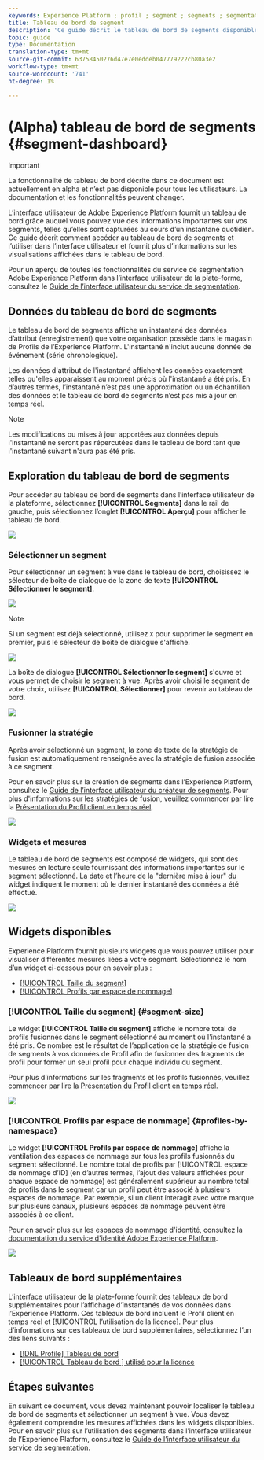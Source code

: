 ```yaml
---
keywords: Experience Platform ; profil ; segment ; segments ; segmentation ; interface utilisateur ; interface utilisateur ; personnalisation ; tableau de bord de segment ; tableau de bord
title: Tableau de bord de segment
description: 'Ce guide décrit le tableau de bord de segments disponible dans l’interface utilisateur de Adobe Experience Platform. '
topic: guide
type: Documentation
translation-type: tm+mt
source-git-commit: 63758450276d47e7e0eddeb047779222cb80a3e2
workflow-type: tm+mt
source-wordcount: '741'
ht-degree: 1%

---
```



# (Alpha) tableau de bord de segments {#segment-dashboard}

>[!IMPORTANT]
>
>La fonctionnalité de tableau de bord décrite dans ce document est actuellement en alpha et n’est pas disponible pour tous les utilisateurs. La documentation et les fonctionnalités peuvent changer.

L’interface utilisateur de Adobe Experience Platform fournit un tableau de bord grâce auquel vous pouvez vue des informations importantes sur vos segments, telles qu’elles sont capturées au cours d’un instantané quotidien. Ce guide décrit comment accéder au tableau de bord de segments et l’utiliser dans l’interface utilisateur et fournit plus d’informations sur les visualisations affichées dans le tableau de bord.

Pour un aperçu de toutes les fonctionnalités du service de segmentation Adobe Experience Platform dans l’interface utilisateur de la plate-forme, consultez le [Guide de l’interface utilisateur du service de segmentation](overview.md).

## Données du tableau de bord de segments

Le tableau de bord de segments affiche un instantané des données d’attribut (enregistrement) que votre organisation possède dans le magasin de Profils de l’Experience Platform. L&#39;instantané n&#39;inclut aucune donnée de événement (série chronologique).

Les données d&#39;attribut de l&#39;instantané affichent les données exactement telles qu&#39;elles apparaissent au moment précis où l&#39;instantané a été pris. En d’autres termes, l’instantané n’est pas une approximation ou un échantillon des données et le tableau de bord de segments n’est pas mis à jour en temps réel.

>[!NOTE]
>
>Les modifications ou mises à jour apportées aux données depuis l&#39;instantané ne seront pas répercutées dans le tableau de bord tant que l&#39;instantané suivant n&#39;aura pas été pris.

## Exploration du tableau de bord de segments

Pour accéder au tableau de bord de segments dans l’interface utilisateur de la plateforme, sélectionnez **[!UICONTROL Segments]** dans le rail de gauche, puis sélectionnez l’onglet **[!UICONTROL Aperçu]** pour afficher le tableau de bord.

![](../images/ui/segment-dashboard/dashboard-overview.png)

### Sélectionner un segment

Pour sélectionner un segment à vue dans le tableau de bord, choisissez le sélecteur de boîte de dialogue de la zone de texte **[!UICONTROL Sélectionner le segment]**.

![](../images/ui/segment-dashboard/select-segment.png)

>[!NOTE]
>
>Si un segment est déjà sélectionné, utilisez `X` pour supprimer le segment en premier, puis le sélecteur de boîte de dialogue s&#39;affiche.
>
>![](../images/ui/segment-dashboard/remove-segment.png)

La boîte de dialogue **[!UICONTROL Sélectionner le segment]** s&#39;ouvre et vous permet de choisir le segment à vue. Après avoir choisi le segment de votre choix, utilisez **[!UICONTROL Sélectionner]** pour revenir au tableau de bord.

![](../images/ui/segment-dashboard/select-segment-dialog.png)

### Fusionner la stratégie

Après avoir sélectionné un segment, la zone de texte de la stratégie de fusion est automatiquement renseignée avec la stratégie de fusion associée à ce segment.

Pour en savoir plus sur la création de segments dans l’Experience Platform, consultez le [Guide de l’interface utilisateur du créateur de segments](segment-builder.md). Pour plus d&#39;informations sur les stratégies de fusion, veuillez commencer par lire la [Présentation du Profil client en temps réel](../../profile/home.md).

![](../images/ui/segment-dashboard/merge-policy.png)

### Widgets et mesures

Le tableau de bord de segments est composé de widgets, qui sont des mesures en lecture seule fournissant des informations importantes sur le segment sélectionné. La date et l’heure de la &quot;dernière mise à jour&quot; du widget indiquent le moment où le dernier instantané des données a été effectué.

![](../images/ui/segment-dashboard/widget-timestamp.png)

## Widgets disponibles

Experience Platform fournit plusieurs widgets que vous pouvez utiliser pour visualiser différentes mesures liées à votre segment. Sélectionnez le nom d’un widget ci-dessous pour en savoir plus :

* [[!UICONTROL Taille du segment]](#segment-size)
* [[!UICONTROL Profils par espace de nommage]](#profiles-by-namespace)

### [!UICONTROL Taille du segment] {#segment-size}

Le widget **[!UICONTROL Taille du segment]** affiche le nombre total de profils fusionnés dans le segment sélectionné au moment où l&#39;instantané a été pris. Ce nombre est le résultat de l’application de la stratégie de fusion de segments à vos données de Profil afin de fusionner des fragments de profil pour former un seul profil pour chaque individu du segment.

Pour plus d’informations sur les fragments et les profils fusionnés, veuillez commencer par lire la [Présentation du Profil client en temps réel](../home.md).

![](../images/ui/segment-dashboard/segment-size.png)

### [!UICONTROL Profils par espace de nommage] {#profiles-by-namespace}

Le widget **[!UICONTROL Profils par espace de nommage]** affiche la ventilation des espaces de nommage sur tous les profils fusionnés du segment sélectionné. Le nombre total de profils par [!UICONTROL espace de nommage d’ID] (en d’autres termes, l’ajout des valeurs affichées pour chaque espace de nommage) est généralement supérieur au nombre total de profils dans le segment car un profil peut être associé à plusieurs espaces de nommage. Par exemple, si un client interagit avec votre marque sur plusieurs canaux, plusieurs espaces de nommage peuvent être associés à ce client.

Pour en savoir plus sur les espaces de nommage d&#39;identité, consultez la [documentation du service d&#39;identité Adobe Experience Platform](../../identity-service/home.md).

![](../images/ui/segment-dashboard/profiles-by-namespace.png)

## Tableaux de bord supplémentaires

L’interface utilisateur de la plate-forme fournit des tableaux de bord supplémentaires pour l’affichage d’instantanés de vos données dans l’Experience Platform. Ces tableaux de bord incluent le Profil client en temps réel et [!UICONTROL l’utilisation de la licence]. Pour plus d’informations sur ces tableaux de bord supplémentaires, sélectionnez l’un des liens suivants :

* [[!DNL Profile] Tableau de bord](../../profile/ui/profile-dashboard.md)
* [[!UICONTROL Tableau de bord ] utilisé pour la licence](../../landing/license-usage-dashboard.md)

## Étapes suivantes

En suivant ce document, vous devez maintenant pouvoir localiser le tableau de bord de segments et sélectionner un segment à vue. Vous devez également comprendre les mesures affichées dans les widgets disponibles. Pour en savoir plus sur l’utilisation des segments dans l’interface utilisateur de l’Experience Platform, consultez le [Guide de l’interface utilisateur du service de segmentation](overview.md).